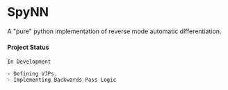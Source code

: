 # SpyNN
A "pure" python implementation of reverse mode automatic differentiation.

#### Project Status
```
In Development

- Defining VJPs.
- Implementing Backwards Pass Logic

```
